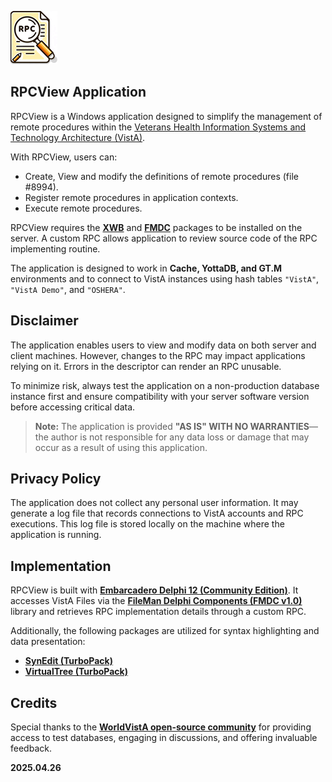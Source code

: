 ![RPC View](RPCView-10.png)

## RPCView Application
RPCView is a Windows application designed to simplify the management of remote procedures within the [Veterans Health Information Systems and Technology Architecture (VistA)](https://en.wikipedia.org/wiki/VistA).

With RPCView, users can:
- Create, View and modify the definitions of remote procedures (file #8994).
- Register remote procedures in application contexts.
- Execute remote procedures.

RPCView requires the [**XWB**](https://github.com/WorldVistA/VistA/tree/master/Packages/RPC%20Broker) and [**FMDC**](https://github.com/WorldVistA/VistA/tree/master/Packages/FileMan%20Delphi%20Components) packages to be installed on the server. A custom RPC allows application to review source code of the RPC implementing routine.

The application is designed to work in **Cache, YottaDB, and GT.M** environments and to connect to VistA instances using hash tables `"VistA"`, `"VistA Demo"`, and `"OSHERA"`.

## Disclaimer
The application enables users to view and modify data on both server and client machines. However, changes to the RPC may impact applications relying on it. Errors in the descriptor can render an RPC unusable.

To minimize risk, always test the application on a non-production database instance first and ensure compatibility with your server software version before accessing critical data.

> **Note:** The application is provided **"AS IS" WITH NO WARRANTIES**—the author is not responsible for any data loss or damage that may occur as a result of using this application.

## Privacy Policy
The application does not collect any personal user information. It may generate a log file that records connections to VistA accounts and RPC executions. This log file is stored locally on the machine where the application is running.

## Implementation
RPCView is built with [**Embarcadero Delphi 12 (Community Edition)**](https://www.embarcadero.com/free-tools). It accesses VistA Files via the [**FileMan Delphi Components (FMDC v1.0)**](https://www.va.gov/vdl/documents/Infrastructure/Fileman_Delphi_Comp_(FMDC)/fmdc1_0gs.pdf) library and retrieves RPC implementation details through a custom RPC.

Additionally, the following packages are utilized for syntax highlighting and data presentation:
- [**SynEdit (TurboPack)**](https://github.com/TurboPack/SynEdit/releases)
- [**VirtualTree (TurboPack)**](https://github.com/TurboPack/VirtualTreeView)

## Credits
Special thanks to the [**WorldVistA open-source community**](https://worldvista.org/) for providing access to test databases, engaging in discussions, and offering invaluable feedback.

**2025.04.26**
